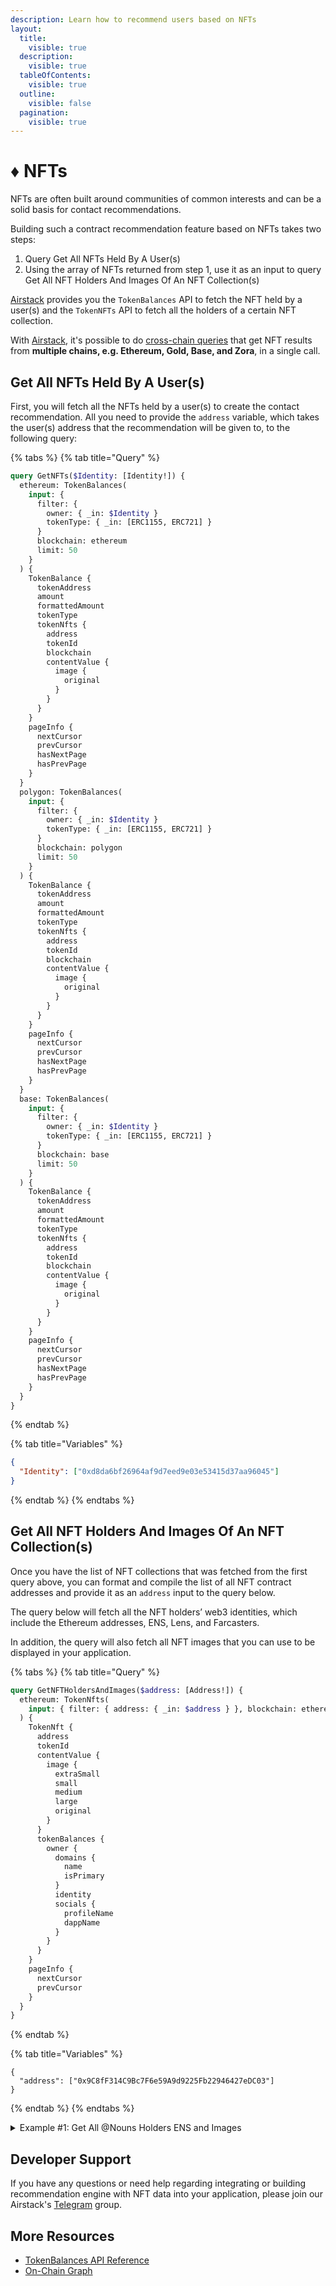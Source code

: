 ```yaml
---
description: Learn how to recommend users based on NFTs
layout:
  title:
    visible: true
  description:
    visible: true
  tableOfContents:
    visible: true
  outline:
    visible: false
  pagination:
    visible: true
---
```


# ♦ NFTs

NFTs are often built around communities of common interests and can be a solid basis for contact recommendations.

Building such a contract recommendation feature based on NFTs takes two steps:

1. Query Get All NFTs Held By A User(s)
2. Using the array of NFTs returned from step 1, use it as an input to query Get All NFT Holders And Images Of An NFT Collection(s)

[Airstack](https://www.airstack.xyz/) provides you the `TokenBalances` API to fetch the NFT held by a user(s) and the `TokenNFTs` API to fetch all the holders of a certain NFT collection.

With [Airstack](https://airstack.xyz), it's possible to do [cross-chain queries](../contact-recommendation/broken-reference/) that get NFT results from **multiple chains, e.g. Ethereum, Gold, Base, and Zora**, in a single call.

## Get All NFTs Held By A User(s)

First, you will fetch all the NFTs held by a user(s) to create the contact recommendation. All you need to provide the `address` variable, which takes the user(s) address that the recommendation will be given to, to the following query:

{% tabs %}
{% tab title="Query" %}

```graphql
query GetNFTs($Identity: [Identity!]) {
  ethereum: TokenBalances(
    input: {
      filter: {
        owner: { _in: $Identity }
        tokenType: { _in: [ERC1155, ERC721] }
      }
      blockchain: ethereum
      limit: 50
    }
  ) {
    TokenBalance {
      tokenAddress
      amount
      formattedAmount
      tokenType
      tokenNfts {
        address
        tokenId
        blockchain
        contentValue {
          image {
            original
          }
        }
      }
    }
    pageInfo {
      nextCursor
      prevCursor
      hasNextPage
      hasPrevPage
    }
  }
  polygon: TokenBalances(
    input: {
      filter: {
        owner: { _in: $Identity }
        tokenType: { _in: [ERC1155, ERC721] }
      }
      blockchain: polygon
      limit: 50
    }
  ) {
    TokenBalance {
      tokenAddress
      amount
      formattedAmount
      tokenType
      tokenNfts {
        address
        tokenId
        blockchain
        contentValue {
          image {
            original
          }
        }
      }
    }
    pageInfo {
      nextCursor
      prevCursor
      hasNextPage
      hasPrevPage
    }
  }
  base: TokenBalances(
    input: {
      filter: {
        owner: { _in: $Identity }
        tokenType: { _in: [ERC1155, ERC721] }
      }
      blockchain: base
      limit: 50
    }
  ) {
    TokenBalance {
      tokenAddress
      amount
      formattedAmount
      tokenType
      tokenNfts {
        address
        tokenId
        blockchain
        contentValue {
          image {
            original
          }
        }
      }
    }
    pageInfo {
      nextCursor
      prevCursor
      hasNextPage
      hasPrevPage
    }
  }
}
```

{% endtab %}

{% tab title="Variables" %}

```json
{
  "Identity": ["0xd8da6bf26964af9d7eed9e03e53415d37aa96045"]
}
```

{% endtab %}
{% endtabs %}

## Get All NFT Holders And Images Of An NFT Collection(s)

Once you have the list of NFT collections that was fetched from the first query above, you can format and compile the list of all NFT contract addresses and provide it as an `address` input to the query below.

The query below will fetch all the NFT holders’ web3 identities, which include the Ethereum addresses, ENS, Lens, and Farcasters.

In addition, the query will also fetch all NFT images that you can use to be displayed in your application.

{% tabs %}
{% tab title="Query" %}

```graphql
query GetNFTHoldersAndImages($address: [Address!]) {
  ethereum: TokenNfts(
    input: { filter: { address: { _in: $address } }, blockchain: ethereum }
  ) {
    TokenNft {
      address
      tokenId
      contentValue {
        image {
          extraSmall
          small
          medium
          large
          original
        }
      }
      tokenBalances {
        owner {
          domains {
            name
            isPrimary
          }
          identity
          socials {
            profileName
            dappName
          }
        }
      }
    }
    pageInfo {
      nextCursor
      prevCursor
    }
  }
}
```

{% endtab %}

{% tab title="Variables" %}

```
{
  "address": ["0x9C8fF314C9Bc7F6e59A9d9225Fb22946427eDC03"]
}
```

{% endtab %}
{% endtabs %}

<details>

<summary>Example #1: Get All @Nouns Holders ENS and Images</summary>

```graphql
query GetNFTHoldersAndImages {
  TokenNfts(
    input: {
      filter: { address: { _eq: "0x9C8fF314C9Bc7F6e59A9d9225Fb22946427eDC03" } }
      blockchain: ethereum
    }
  ) {
    TokenNft {
      address
      tokenId
      contentValue {
        image {
          extraSmall
          small
          medium
          large
          original
        }
      }
      tokenBalances {
        owner {
          domains {
            name
            isPrimary
          }
          identity
          socials {
            profileName
            dappName
          }
        }
      }
    }
    pageInfo {
      nextCursor
      prevCursor
    }
  }
}
```

</details>

## Developer Support

If you have any questions or need help regarding integrating or building recommendation engine with NFT data into your application, please join our Airstack's [Telegram](https://t.me/+1k3c2FR7z51mNDRh) group.

## More Resources

- [TokenBalances API Reference](../../api-references/api-reference/tokenbalances-api.md)
- [On-Chain Graph](../onchain-graph.md)
